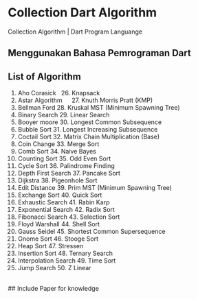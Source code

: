 # Collection Dart Algorithm
Collection Algorithm | Dart Program Languange 
## Menggunakan Bahasa Pemrograman Dart
## List of Algorithm
1. Aho Corasick &nbsp;        26. Knapsack
2. Astar Algorithm &emsp;     27. Knuth Morris Pratt (KMP)
3. Bellman Ford               28. Kruskal MST (Minimum Spawning Tree)
4. Binary Search              29. Linear Search
5. Booyer moore               30. Longest Common Subsequence
6. Bubble Sort                31. Longest Increasing Subsequence
7. Coctail Sort               32. Matrix Chain Multiplication (Base)
8. Coin Change                33. Merge Sort
9. Comb Sort                  34. Naive Bayes
10. Counting Sort             35. Odd Even Sort
11. Cycle Sort                36. Palindrome Finding
12. Depth First Search        37. Pancake Sort
13. Dijkstra                  38. Pigeonhole Sort
14. Edit Distance             39. Prim MST (Minimum Spawning Tree)
15. Exchange Sort             40. Quick Sort
16. Exhaustic Search          41. Rabin Karp
17. Exponential Search        42. Radix Sort
18. Fibonacci Search          43. Selection Sort
19. Floyd Warshall            44. Shell Sort
20. Gauss Seidel              45. Shortest Common Supersequence
21. Gnome Sort                46. Stooge Sort
22. Heap Sort                 47. Stressen
23. Insertion Sort            48. Ternary Search
24. Interpolation Search      49. Time Sort
25. Jump Search               50. Z Linear
<br/>   
## Include Paper for knowledge
<br/>   
